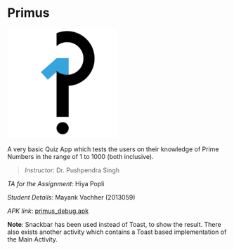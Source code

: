 # Primus
<img src="Primus-Logo.png" width="250">

A very basic Quiz App which tests the users on their knowledge of Prime Numbers in the range of 1 to 1000 (both inclusive).

>_Instructor_: Dr. Pushpendra Singh
>
_TA for the Assignment_: Hiya Popli
>
_Student Details_: Mayank Vachher (2013059)
>
_APK link_: [primus_debug.apk](primus-debug.apk)


__Note__: Snackbar has been used instead of Toast, to show the result. There also exists another activity which contains a Toast based implementation of the Main Activity.
